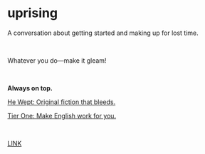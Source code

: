 # uprising

A conversation about getting started and making up for lost time.

<br>

Whatever you do—make it gleam!

<br>

**Always on top.** 

[He Wept: Original fiction that bleeds.](https://he-wept.github.io/1/) 

[Tier One: Make English work for you.](https://tier-one-english.github.io/entrada/) 

<br>

[LINK](/posts/post.md)
<br><br><br><br>
<a id="test"></a>

